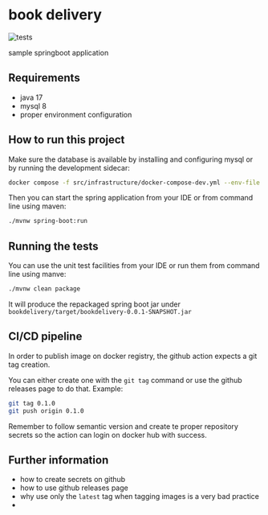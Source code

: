 # book delivery

![tests](https://github.com/sombriks/bookdelivery/actions/workflows/test.yml/badge.svg)

sample springboot application

## Requirements

- java 17
- mysql 8
- proper environment configuration

## How to run this project

Make sure the database is available by installing and configuring mysql or by
running the development sidecar:

```bash
docker compose -f src/infrastructure/docker-compose-dev.yml --env-file .env up -d 
```

Then you can start the spring application from your IDE or from command line
using maven:

```bash
./mvnw spring-boot:run
```

## Running the tests

You can use the unit test facilities from your IDE or run them from command line
using manve:

```bash
./mvnw clean package
```

It will produce the repackaged spring boot jar under
`bookdelivery/target/bookdelivery-0.0.1-SNAPSHOT.jar`

## CI/CD pipeline

In order to publish image on docker registry, the github action expects a git
tag creation.

You can either create one with the `git tag` command or use the github releases
page to do that. Example:

```bash
git tag 0.1.0
git push origin 0.1.0
```

Remember to follow semantic version and create te proper repository secrets so 
the action can login on docker hub with success.

## Further information

- how to create secrets on github
- how to use github releases page
- why use only the `latest` tag when tagging images is a very bad practice 
- 